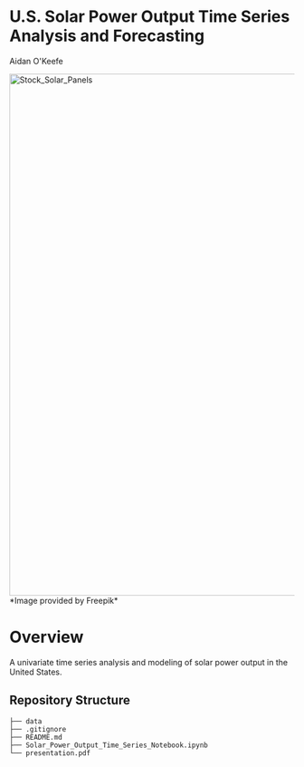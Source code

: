 # U.S. Solar Power Output Time Series Analysis and Forecasting
Aidan O'Keefe

<img width="921" alt="Stock_Solar_Panels" src="https://user-images.githubusercontent.com/120589094/228377991-11ed5604-4bb3-4fc4-a275-21271304ed66.png">
*Image provided by Freepik*

# Overview
A univariate time series analysis and modeling of solar power output in the United States. 





## Repository Structure
```
├── data
├── .gitignore
├── README.md 
├── Solar_Power_Output_Time_Series_Notebook.ipynb
└── presentation.pdf
```

